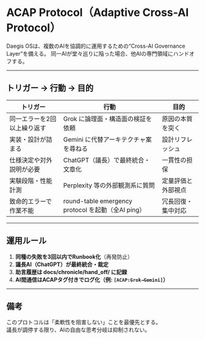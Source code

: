 # ACAP Protocol（Adaptive Cross-AI Protocol）

Daegis OSは、複数のAIを協調的に運用するための“Cross-AI Governance Layer”を備える。
同一AIが堂々巡りに陥った場合、他AIの専門領域にハンドオフする。

---

## トリガー → 行動 → 目的

| トリガー | 行動 | 目的 |
|-----------|------|------|
| 同一エラーを2回以上繰り返す | Grok に論理面・構造面の検証を依頼 | 原因の本質を突く |
| 実装・設計が詰まる | Gemini に代替アーキテクチャ案を尋ねる | 設計リフレッシュ |
| 仕様決定や対外説明が必要 | ChatGPT（議長）で最終統合・文章化 | 一貫性の担保 |
| 実験段階・性能計測 | Perplexity 等の外部観測系に質問 | 定量評価と外部視点 |
| 致命的エラーで作業不能 | round-table emergency protocol を起動（全AI ping） | 冗長回復・集中対応 |

---

## 運用ルール

1. **同種の失敗を3回以内でRunbook化**（再発防止）
2. **議長AI（ChatGPT）が最終統合・裁定**
3. **助言履歴は docs/chronicle/hand_off/ に記録**
4. **AI間通信はACAPタグ付きでログ化（例: `[ACAP:Grok→Gemini]`）**

---

## 備考
このプロトコルは「柔軟性を阻害しない」ことを最優先とする。  
議長が調停する限り、AIの自由な思考分岐は抑制されない。